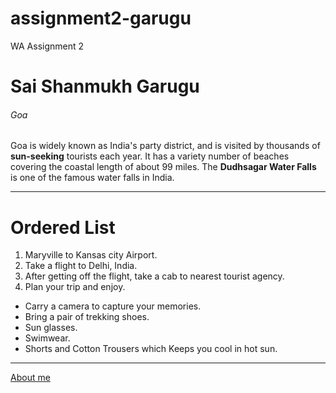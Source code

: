 # assignment2-garugu
WA Assignment 2<br>
# Sai Shanmukh Garugu
###### Goa
Goa is widely known as India's party district, and is visited by thousands of **sun-seeking** tourists each year. It has a variety number of beaches covering the coastal length of about 99 miles. The **Dudhsagar Water Falls** is one of the famous water falls in India.

---

# Ordered List
1. Maryville to Kansas city Airport.
2. Take a flight to Delhi, India.
3. After getting off the flight, take a cab to nearest tourist agency.
4. Plan your trip and enjoy.

* Carry a camera to capture your memories.
* Bring a pair of trekking shoes.
* Sun glasses.
* Swimwear.
* Shorts and Cotton Trousers which Keeps you cool in hot sun.

---

[About me](AboutMe.md)